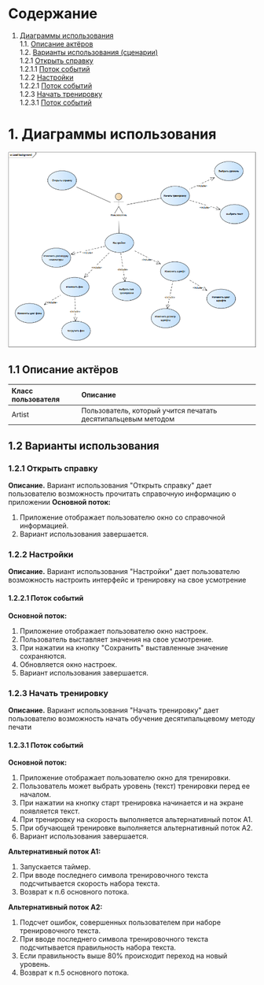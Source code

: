 # Содержание
1. [Диаграммы использования](#1) <br>
	1.1. [Описание актёров](#1.1) <br> 
	1.2. [Варианты использования (сценарии)](#1.2) <br>
		1.2.1 [Открыть справку](#1.2.1) <br>
      			1.2.1.1 [Поток событий](#1.2.1.1) <br>
		1.2.2 [Настройки](#1.2.2) <br>
      			1.2.2.1 [Поток событий](#1.2.2.1) <br>
		1.2.3 [Начать тренировку](#1.2.3) <br>
      			1.2.3.1 [Поток событий](#1.2.3.1) <br>
 # 1. Диаграммы использования <a name = "1"></a>
 ![UseCase](https://github.com/Anatoliy030501/Keyboard-Trainer/blob/main/Diagrams/Use%20case/Use%20Case%20Diagram.png)
 ## 1.1 Описание актёров <a name = "1.1"></a>
 
Класс пользователя     | Описание
:----------------------|:-------------------------------------------------------
Artist  | Пользователь, который учится печатать десятипальцевым методом

## 1.2 Варианты использования <a name = "1.2"></a>

### 1.2.1 Открыть справку <a name = "1.2.1"></a>
**Описание.** Вариант использования "Открыть справку" дает пользователю возможность прочитать справочную информацию о приложении
**Основной поток:**
1. Приложение отображает пользователю окно со справочной информацией. 
2. Вариант использования завершается.

### 1.2.2 Настройки <a name = "1.2.2"></a>
**Описание.** Вариант использования "Настройки" дает пользователю возможность настроить интерфейс и тренировку на свое усмотрение

#### 1.2.2.1 Поток событий <a name = "1.2.2.1"></a>
**Основной поток:**
1. Приложение отображает пользователю окно настроек. 
2. Пользователь выставляет значения на свое усмотрение.
3. При нажатии на кнопку "Сохранить" выставленные значение сохраняются.
4. Обновляется окно настроек.
5. Вариант использования завершается.

### 1.2.3 Начать тренировку <a name = "1.2.3"></a>
**Описание.** Вариант использования "Начать тренировку" дает пользователю возможность начать обучение десятипальцевому методу печати

#### 1.2.3.1 Поток событий <a name = "1.2.3.1"></a>
**Основной поток:**
1. Приложение отображает пользователю окно для тренировки.
2. Пользователь может выбрать уровень (текст) тренировки перед ее началом.
3. При нажатии на кнопку старт тренировка начинается и на экране появляется текст.
4. При тренировку на скорость выполняется альтернативный поток А1.
5. При обучающей тренировке выполняется альтернативный поток А2.
6. Вариант использования завершается.

**Альтернативный поток А1:**
1. Запускается таймер.
2. При вводе последнего символа тренировочного текста подсчитывается скорость набора текста.
3. Возврат к п.6 основного потока.

**Альтернативный поток А2:**
1. Подсчет ошибок, совершенных пользователем при наборе тренировочного текста.
2. При вводе последнего символа тренировочного текста подсчитывается правильность набора текста.
3. Если правильность выше 80% происходит переход на новый уровень.
4. Возврат к п.5 основного потока.



